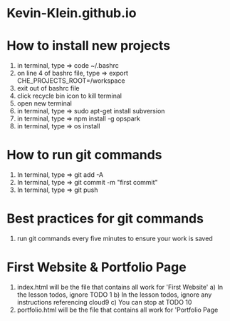 # Kevin-Klein.github.io


# How to install new projects
1) in terminal, type => code ~/.bashrc
2) on line 4 of bashrc file, type => export CHE_PROJECTS_ROOT=/workspace
3) exit out of bashrc file
4) click recycle bin icon to kill terminal
5) open new terminal
6) in terminal, type => sudo apt-get install subversion
7) in terminal, type => npm install -g opspark
8) in terminal, type => os install

# How to run git commands
1) In terminal, type => git add -A
2) In terminal, type => git commit -m "first commit"
3) In terminal, type => git push 

# Best practices for git commands 
1) run git commands every five minutes to ensure your work is saved

# First Website & Portfolio Page
1) index.html will be the file that contains all work for 'First Website'
   a) In the lesson todos, ignore TODO 1
   b) In the lesson todos, ignore any instructions referencing cloud9
   c) You can stop at TODO 10
2) portfolio.html will be the file that contains all work for 'Portfolio Page